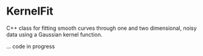 # KernelFit
C++ class for fitting smooth curves through one and two dimensional, noisy data using a Gaussian kernel function.

... code in progress
